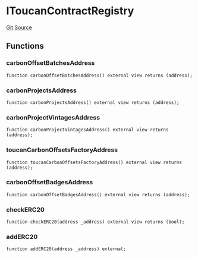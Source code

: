 # IToucanContractRegistry
[Git Source](https://github.com/KlimaDAO/klimadao-solidity/blob/29fd912e7e35bfd36ad9c6e57c2a312d3aed3640/src/retirement_v1/interfaces/IToucanContractRegistry.sol)


## Functions
### carbonOffsetBatchesAddress


```solidity
function carbonOffsetBatchesAddress() external view returns (address);
```

### carbonProjectsAddress


```solidity
function carbonProjectsAddress() external view returns (address);
```

### carbonProjectVintagesAddress


```solidity
function carbonProjectVintagesAddress() external view returns (address);
```

### toucanCarbonOffsetsFactoryAddress


```solidity
function toucanCarbonOffsetsFactoryAddress() external view returns (address);
```

### carbonOffsetBadgesAddress


```solidity
function carbonOffsetBadgesAddress() external view returns (address);
```

### checkERC20


```solidity
function checkERC20(address _address) external view returns (bool);
```

### addERC20


```solidity
function addERC20(address _address) external;
```

